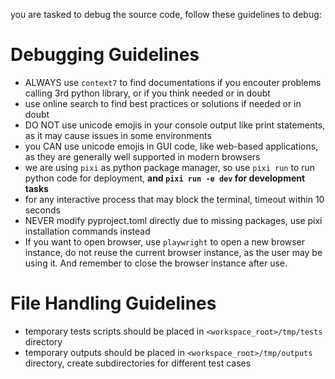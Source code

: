 you are tasked to debug the source code, follow these guidelines to debug:

# Debugging Guidelines
- ALWAYS use `context7` to find documentations if you encouter problems calling 3rd python library, or if you think needed or in doubt
- use online search to find best practices or solutions if needed or in doubt
- DO NOT use unicode emojis in your console output like print statements, as it may cause issues in some environments
- you CAN use unicode emojis in GUI code, like web-based applications, as they are generally well supported in modern browsers
- we are using `pixi` as python package manager, so use `pixi run` to run python code for deployment, **and `pixi run -e dev` for development tasks**
- for any interactive process that may block the terminal, timeout within 10 seconds
- NEVER modify pyproject.toml directly due to missing packages, use pixi installation commands instead
- If you want to open browser, use `playwright` to open a new browser instance, do not reuse the current browser instance, as the user may be using it. And remember to close the browser instance after use.

# File Handling Guidelines
- temporary tests scripts should be placed in `<workspace_root>/tmp/tests` directory
- temporary outputs should be placed in `<workspace_root>/tmp/outputs` directory, create subdirectories for different test cases